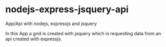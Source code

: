 # nodejs-express-jsquery-api
App/Api with nodejs, expressjs and jsquery

In this App a grid is created with jsquery which is requesting data from an api created with expressjs.


